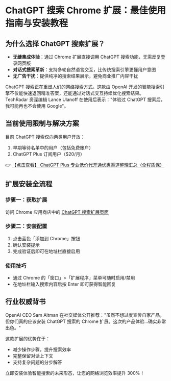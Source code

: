 # ChatGPT 搜索 Chrome 扩展：最佳使用指南与安装教程

## 为什么选择 ChatGPT 搜索扩展？

- **无缝集成体验**：通过 Chrome 扩展直接调用 ChatGPT 搜索功能，无需反复登录网页版
- **对话式搜索革新**：支持多轮自然语言交互，比传统搜索引擎更懂用户意图
- **无广告干扰**：提供纯净的搜索结果展示，避免商业推广内容干扰

ChatGPT 搜索正在重塑人们的网络搜索方式。这款由 OpenAI 开发的智能搜索引擎不仅能快速返回精准答案，还能通过对话式交互持续优化搜索结果。TechRadar 资深编辑 Lance Ulanoff 在使用后表示："体验过 ChatGPT 搜索后，我可能再也不会使用 Google"。

## 当前使用限制与解决方案

目前 ChatGPT 搜索仅向两类用户开放：
1. 早期等待名单中的用户（包括免费账户）
2. ChatGPT Plus 订阅用户（$20/月）

👉 [【点击查看】 ChatGPT Plus 专业低价代开通优惠渠道整理汇总（全程质保）](https://bit.ly/DaiKai)

## 扩展安装全流程

### 步骤一：获取扩展
访问 Chrome 应用商店中的 [ChatGPT 搜索扩展页面](https://bit.ly/DaiKai)

### 步骤二：安装配置
1. 点击蓝色「添加到 Chrome」按钮
2. 确认安装提示
3. 完成验证后即可在地址栏直接启用

### 使用技巧
- 通过 Chrome 的「窗口」>「扩展程序」菜单可随时启用/禁用
- 在地址栏输入搜索内容后按 Enter 即可获得智能回复

## 行业权威背书

OpenAI CEO Sam Altman 在社交媒体公开推荐："虽然不想过度宣传自家产品，但你们真的应该安装 ChatGPT 搜索的 Chrome 扩展。这次的产品体验...确实非常出色。"

这款扩展的优势在于：
- 减少操作步骤，提升搜索效率
- 完整保留对话上下文
- 支持复杂问题的分步解答

立即安装体验智能搜索的未来形态，让您的网络浏览效率提升 300%！